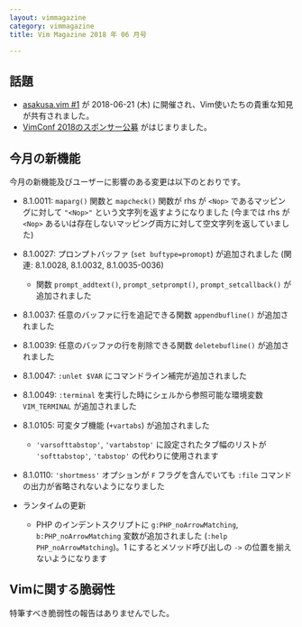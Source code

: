 ```yaml
---
layout: vimmagazine
category: vimmagazine
title: Vim Magazine 2018 年 06 月号

---
```


## 話題

* [asakusa.vim #1](https://asakusavim.connpass.com/event/90854/) が 2018-06-21 (木) に開催され、Vim使いたちの貴重な知見が共有されました。
* [VimConf 2018のスポンサー公募](https://vim-jp.org/blog/2018/06/07/VimConf2018-sponsor-ja.html) がはじまりました。

## 今月の新機能

今月の新機能及びユーザーに影響のある変更は以下のとおりです。

*   8.1.0011: `maparg()` 関数と `mapcheck()` 関数が rhs が `<Nop>` であるマッピングに対して `"<Nop>"` という文字列を返すようになりました (今までは rhs が `<Nop>` あるいは存在しないマッピング両方に対して空文字列を返していました)
*   8.1.0027: プロンプトバッファ (`set buftype=promopt`) が追加されました (関連: 8.1.0028, 8.1.0032, 8.1.0035-0036)
    *   関数 `prompt_addtext()`, `prompt_setprompt()`, `prompt_setcallback()` が追加されました
*   8.1.0037: 任意のバッファに行を追記できる関数 `appendbufline()` が追加されました
*   8.1.0039: 任意のバッファの行を削除できる関数 `deletebufline()` が追加されました
*   8.1.0047: `:unlet $VAR` にコマンドライン補完が追加されました
*   8.1.0049: `:terminal` を実行した時にシェルから参照可能な環境変数 `VIM_TERMINAL` が追加されました
*   8.1.0105: 可変タブ機能 (`+vartabs`) が追加されました
    *   `'varsofttabstop'`, `'vartabstop'` に設定されたタブ幅のリストが `'softtabstop'`, `'tabstop'` の代わりに使用されます
*   8.1.0110: `'shortmess'` オプションが `F` フラグを含んでいても `:file` コマンドの出力が省略されないようになりました

*   ランタイムの更新
    *   PHP のインデントスクリプトに `g:PHP_noArrowMatching`, `b:PHP_noArrowMatching` 変数が追加されました (`:help PHP_noArrowMatching`)。1 にするとメソッド呼び出しの `->` の位置を揃えないようになります

## Vimに関する脆弱性

特筆すべき脆弱性の報告はありませんでした。

